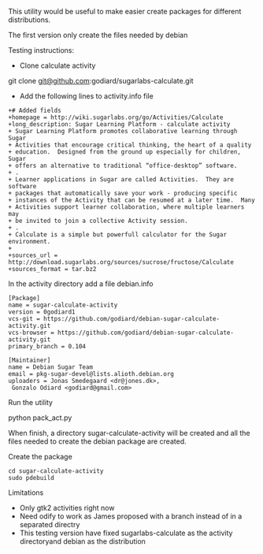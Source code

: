 This utility would be useful to make easier create packages
for different distributions.

The first version only create the files needed by debian

Testing instructions:

* Clone calculate activity

git clone git@github.com:godiard/sugarlabs-calculate.git

* Add the following lines to activity.info file

```
+# Added fields
+homepage = http://wiki.sugarlabs.org/go/Activities/Calculate
+long_description: Sugar Learning Platform - calculate activity
+ Sugar Learning Platform promotes collaborative learning through Sugar
+ Activities that encourage critical thinking, the heart of a quality
+ education.  Designed from the ground up especially for children, Sugar
+ offers an alternative to traditional “office-desktop” software.
+ .
+ Learner applications in Sugar are called Activities.  They are software
+ packages that automatically save your work - producing specific
+ instances of the Activity that can be resumed at a later time.  Many
+ Activities support learner collaboration, where multiple learners may
+ be invited to join a collective Activity session.
+ .
+ Calculate is a simple but powerfull calculator for the Sugar environment.
+
+sources_url = http://download.sugarlabs.org/sources/sucrose/fructose/Calculate
+sources_format = tar.bz2
```

In the activity directory add a file debian.info

```
[Package]
name = sugar-calculate-activity
version = 0godiard1
vcs-git = https://github.com/godiard/debian-sugar-calculate-activity.git
vcs-browser = https://github.com/godiard/debian-sugar-calculate-activity.git
primary_branch = 0.104

[Maintainer]
name = Debian Sugar Team
email = pkg-sugar-devel@lists.alioth.debian.org
uploaders = Jonas Smedegaard <dr@jones.dk>,
 Gonzalo Odiard <godiard@gmail.com>
```

Run the utility

python pack_act.py

When finish, a directory sugar-calculate-activity will be created and all the files needed to create the debian package are created.

Create the package

```
cd sugar-calculate-activity
sudo pdebuild
```

Limitations

* Only gtk2 activities right now
* Need odify to work as James proposed with a branch instead of in a separated directry
* This testing version have fixed sugarlabs-calculate as the activity directoryand debian as the distribution
